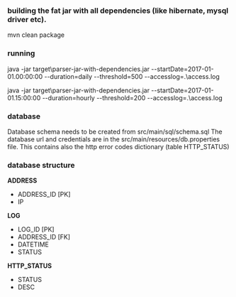 ### building the fat jar with all dependencies (like hibernate, mysql driver etc).

mvn clean package

### running

java -jar target\parser-jar-with-dependencies.jar --startDate=2017-01-01.00:00:00 --duration=daily --threshold=500 --accesslog=.\access.log

java -jar target\parser-jar-with-dependencies.jar --startDate=2017-01-01.15:00:00 --duration=hourly --threshold=200 --accesslog=.\access.log


### database
Database schema needs to be created from src/main/sql/schema.sql
The database url and credentials are in the src/main/resources/db.properties file.
This contains also the http error codes dictionary (table HTTP_STATUS)

### database structure

**ADDRESS**
- ADDRESS_ID [PK]
- IP

**LOG**
- LOG_ID [PK]
- ADDRESS_ID [FK]
- DATETIME
- STATUS

**HTTP_STATUS**
- STATUS
- DESC

